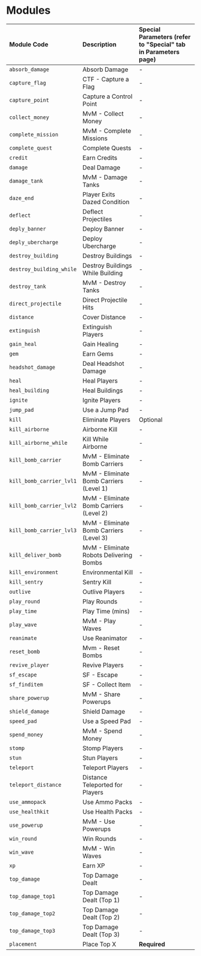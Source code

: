 # Modules

| Module Code | Description | Special Parameters \(refer to "Special" tab in Parameters page\) |
| :--- | :--- | :--- |
| `absorb_damage` | Absorb Damage | - |
| `capture_flag` | CTF - Capture a Flag | - |
| `capture_point` | Capture a Control Point | - |
| `collect_money` | MvM - Collect Money | - |
| `complete_mission` | MvM - Complete Missions | - |
| `complete_quest` | Complete Quests | - |
| `credit` | Earn Credits | - |
| `damage` | Deal Damage | - |
| `damage_tank` | MvM - Damage Tanks | - |
| `daze_end` | Player Exits Dazed Condition | - |
| `deflect` | Deflect Projectiles | - |
| `deply_banner` | Deploy Banner | - |
| `deply_ubercharge` | Deploy Ubercharge | - |
| `destroy_building` | Destroy Buildings | - |
| `destroy_building_while` | Destroy Buildings While Building | - |
| `destroy_tank` | MvM - Destroy Tanks | - |
| `direct_projectile` | Direct Projectile Hits | - |
| `distance` | Cover Distance | - |
| `extinguish` | Extinguish Players | - |
| `gain_heal` | Gain Healing | - |
| `gem` | Earn Gems | - |
| `headshot_damage` | Deal Headshot Damage | - |
| `heal` | Heal Players | - |
| `heal_building` | Heal Buildings | - |
| `ignite` | Ignite Players | - |
| `jump_pad` | Use a Jump Pad | - |
| `kill` | Eliminate Players | Optional |
| `kill_airborne` | Airborne Kill | - |
| `kill_airborne_while` | Kill While Airborne | - |
| `kill_bomb_carrier` | MvM - Eliminate Bomb Carriers | - |
| `kill_bomb_carrier_lvl1` | MvM - Eliminate Bomb Carriers \(Level 1\) | - |
| `kill_bomb_carrier_lvl2` | MvM - Eliminate Bomb Carriers \(Level 2\) | - |
| `kill_bomb_carrier_lvl3` | MvM - Eliminate Bomb Carriers \(Level 3\) | - |
| `kill_deliver_bomb` | MvM - Eliminate Robots Delivering Bombs | - |
| `kill_environment` | Environmental Kill | - |
| `kill_sentry` | Sentry Kill | - |
| `outlive` | Outlive Players | - |
| `play_round` | Play Rounds | - |
| `play_time` | Play Time \(mins\) | - |
| `play_wave` | MvM - Play Waves | - |
| `reanimate` | Use Reanimator | - |
| `reset_bomb` | Mvm - Reset Bombs | - |
| `revive_player` | Revive Players | - |
| `sf_escape` | SF - Escape | - |
| `sf_finditem` | SF - Collect Item | - |
| `share_powerup` | MvM - Share Powerups | - |
| `shield_damage` | Shield Damage | - |
| `speed_pad` | Use a Speed Pad | - |
| `spend_money` | MvM - Spend Money | - |
| `stomp` | Stomp Players | - |
| `stun` | Stun Players | - |
| `teleport` | Teleport Players | - |
| `teleport_distance` | Distance Teleported for Players | - |
| `use_ammopack` | Use Ammo Packs | - |
| `use_healthkit` | Use Health Packs | - |
| `use_powerup` | MvM - Use Powerups | - |
| `win_round` | Win Rounds | - |
| `win_wave` | MvM - Win Waves | - |
| `xp` | Earn XP | - |
| `top_damage` | Top Damage Dealt | - |
| `top_damage_top1` | Top Damage Dealt \(Top 1\) | - |
| `top_damage_top2` | Top Damage Dealt \(Top 2\) | - |
| `top_damage_top3` | Top Damage Dealt \(Top 3\) | - |
| `placement` | Place Top X | **Required** |

